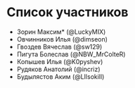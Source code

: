 # Список участников
- Зорин Максим* (@LuckyMIX)
- Овчинников Илья (@dimseon)
- Гвоздев Вячеслав (@sw129)
- Пигута Болеслав (@NBW_MrColteR)
- Копышев Илья (@K0pyshev)
- Рудяков Анатолий (@incriz)
- Будылястов Аким (@LIlsokill)
